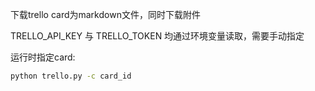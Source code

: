 下载trello card为markdown文件，同时下载附件

TRELLO_API_KEY 与 TRELLO_TOKEN 均通过环境变量读取，需要手动指定

运行时指定card:

```bash
python trello.py -c card_id
```

